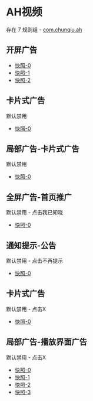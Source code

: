 # AH视频

存在 7 规则组 - [com.chunqiu.ah](/src/apps/com.chunqiu.ah.ts)

## 开屏广告

- [快照-0](https://i.gkd.li/import/13264387)
- [快照-1](https://i.gkd.li/import/13264381)
- [快照-2](https://i.gkd.li/import/13264377)

## 卡片式广告

默认禁用

- [快照-0](https://i.gkd.li/import/13264383)

## 局部广告-卡片式广告

默认禁用

- [快照-0](https://i.gkd.li/import/13635499)

## 全屏广告-首页推广

默认禁用 - 点击我已知晓

- [快照-0](https://i.gkd.li/import/13852430)

## 通知提示-公告

默认禁用 - 点击不再提示

- [快照-0](https://i.gkd.li/import/13852447)

## 卡片式广告

默认禁用 - 点击X

- [快照-0](https://i.gkd.li/import/13852448)

## 局部广告-播放界面广告

默认禁用 - 点击X

- [快照-0](https://i.gkd.li/import/13852535)
- [快照-1](https://i.gkd.li/import/13852695)
- [快照-2](https://i.gkd.li/import/13852670)
- [快照-3](https://i.gkd.li/import/13852669)
